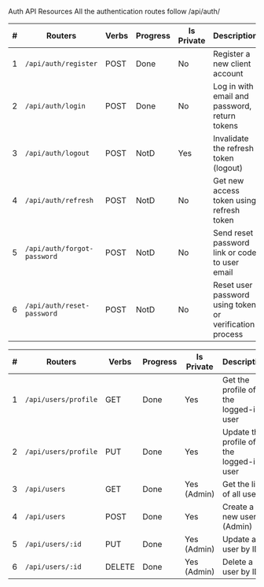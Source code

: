 Auth API Resources
All the authentication routes follow /api/auth/


| #   | Routers                     | Verbs  | Progress | Is Private | Description                                            |
| --- | --------------------------- | ------ | -------- | ---------- | ------------------------------------------------------ |
| 1   | `/api/auth/register`        | POST   | Done     | No         | Register a new client account                          |
| 2   | `/api/auth/login`           | POST   | Done     | No         | Log in with email and password, return tokens          |
| 3   | `/api/auth/logout`          | POST   | NotD     | Yes        | Invalidate the refresh token (logout)                  |
| 4   | `/api/auth/refresh`         | POST   | NotD     | No         | Get new access token using refresh token               |
| 5   | `/api/auth/forgot-password` | POST   | NotD     | No         | Send reset password link or code to user email         |
| 6   | `/api/auth/reset-password`  | POST   | NotD     | No         | Reset user password using token or verification process|



| #   | Routers                 | Verbs  | Progress | Is Private  | Description                                   |
| --- | ------------------------|--------|----------|-------------|-----------------------------------------------|
| 1   | `/api/users/profile`    | GET    | Done     | Yes         | Get the profile of the logged-in user         |
| 2   | `/api/users/profile`    | PUT    | Done     | Yes         | Update the profile of the logged-in user      |
| 3   | `/api/users`            | GET    | Done     | Yes (Admin) | Get the list of all users                     |
| 4   | `/api/users`            | POST   | Done     | Yes         | Create a new user (Admin)                     |
| 5   | `/api/users/:id`        | PUT    | Done     | Yes (Admin) | Update a user by ID                           |
| 6   | `/api/users/:id`        | DELETE | Done     | Yes (Admin) | Delete a user by ID                           |
